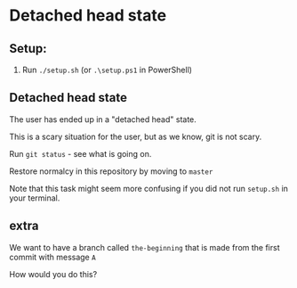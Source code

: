 # Detached head state

## Setup:

1. Run `./setup.sh` (or `.\setup.ps1` in PowerShell)

## Detached head state

The user has ended up in a "detached head" state.

This is a scary situation for the user, but as we know, git is not scary.

Run `git status` - see what is going on.

Restore normalcy in this repository by moving to `master`

Note that this task might seem more confusing if you did not run `setup.sh` in your terminal.

## extra

We want to have a branch called `the-beginning` that is made from the first commit with message `A`

How would you do this?

